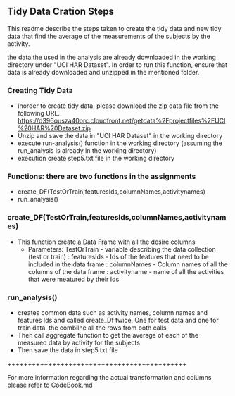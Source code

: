 ## Tidy Data Cration Steps

This readme describe the steps taken to create the tidy data and new tidy data that find the average of the measurements of the subjects by the activity.

the data the used in the analysis are already downloaded in the working directory under "UCI HAR Dataset". In order to run this function, ensure that data is already downloaded and unzipped in the mentioned folder.

### Creating Tidy Data
   - inorder to create tidy data, please download the zip data file from the following URL. https://d396qusza40orc.cloudfront.net/getdata%2Fprojectfiles%2FUCI%20HAR%20Dataset.zip 
   - Unzip and save the data in "UCI HAR Dataset" in the working directory
   - execute run-analysis() function in the working directory (assuming the run_analysis is already in the working directory)
   - execution create step5.txt file in the working directory
   
### Functions: there are two functions in the assignments
  - create_DF(TestOrTrain,featuresIds,columnNames,activitynames)
  - run_analysis()
    
  
### create_DF(TestOrTrain,featuresIds,columnNames,activitynames)
  - This function create a Data Frame with all the desire columns
    - Parameters: TestOrTrain  - variable describing the data collection (test or train)
                : featuresIds  - Ids of the features that need to be included in the data frame
                : columnNames  - Column names of all the columns of the data frame
                : activityname - name of all the activities that were meatured by their Ids
                
### run_analysis()
  - creates common data such as activity names, column names and features Ids and called create_Df twice. One for test data and one for train data. the combilne all the rows from both calls
  - Then call aggregate function to get the average of each of the measured data by activity for the subjects
  - Then save the data in step5.txt file
  
  ++++++++++++++++++++++++++++++++++++++++++++
  
For more information regarding the actual transformation and columns please refer to CodeBook.md